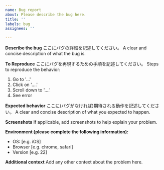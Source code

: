 ```yaml
---
name: Bug report
about: Please describe the bug here.
title: ''
labels: bug
assignees: ''

---
```


**Describe the bug**
ここにバグの詳細を記述してください。
A clear and concise description of what the bug is.

**To Reproduce**
ここにバグを再現するための手順を記述してください。
Steps to reproduce the behavior:
1. Go to '...'
2. Click on '....'
3. Scroll down to '....'
4. See error

**Expected behavior**
ここに(バグがなければ)期待される動作を記述してください。
A clear and concise description of what you expected to happen.

**Screenshots**
If applicable, add screenshots to help explain your problem.

**Environment (please complete the following information):**
 - OS: [e.g. iOS]
 - Browser [e.g. chrome, safari]
 - Version [e.g. 22]

**Additional context**
Add any other context about the problem here.

